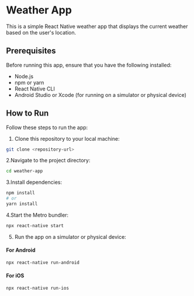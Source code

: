 # Weather App

This is a simple React Native weather app that displays the current weather based on the user's location.

## Prerequisites

Before running this app, ensure that you have the following installed:

- Node.js
- npm or yarn
- React Native CLI
- Android Studio or Xcode (for running on a simulator or physical device)

## How to Run

Follow these steps to run the app:

1. Clone this repository to your local machine:

```bash
git clone <repository-url>
```
2.Navigate to the project directory:
```bash
cd weather-app
```
3.Install dependencies:
```bash
npm install
# or
yarn install
```
4.Start the Metro bundler:
```bash
npx react-native start
```
5. Run the app on a simulator or physical device:
#### For Android

```bash
npx react-native run-android
```

#### For iOS

```bash
npx react-native run-ios

```

